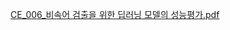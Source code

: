 [CE_006_비속어 검출을 위한 딥러닝 모델의 성능평가.pdf](https://github.com/KINGJUYONG/2022_Academic_Fes/files/11505781/CE_006_.pdf)
